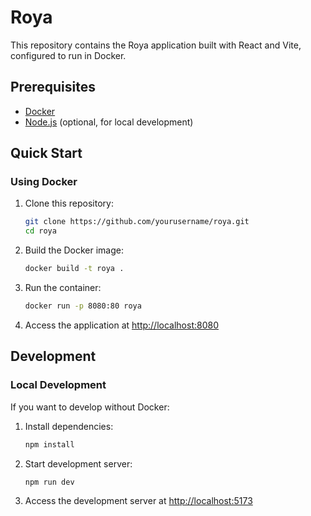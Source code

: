 # Roya

This repository contains the Roya application built with React and Vite, configured to run in Docker.

## Prerequisites

- [Docker](https://docs.docker.com/get-docker/)
- [Node.js](https://nodejs.org/) (optional, for local development)

## Quick Start

### Using Docker

1. Clone this repository:
   ```bash
   git clone https://github.com/yourusername/roya.git
   cd roya
   ```

2. Build the Docker image:
   ```bash
   docker build -t roya .
   ```

3. Run the container:
   ```bash
   docker run -p 8080:80 roya
   ```

4. Access the application at [http://localhost:8080](http://localhost:8080)

## Development

### Local Development

If you want to develop without Docker:

1. Install dependencies:
   ```bash
   npm install
   ```

2. Start development server:
   ```bash
   npm run dev
   ```

3. Access the development server at [http://localhost:5173](http://localhost:5173)